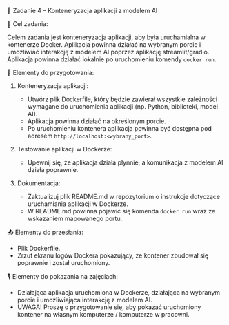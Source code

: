 📌 Zadanie 4 – Konteneryzacja aplikacji z modelem AI

🎯 Cel zadania:

Celem zadania jest konteneryzacja aplikacji, aby była uruchamialna w kontenerze Docker. Aplikacja powinna działać na wybranym porcie i umożliwiać interakcję z modelem AI poprzez aplikację streamlit/gradio. Aplikacja powinna działać lokalnie po uruchomieniu komendy `docker run`.

📝 Elementy do przygotowania:

1. Konteneryzacja aplikacji:

    * Utwórz plik Dockerfile, który będzie zawierał wszystkie zależności wymagane do uruchomienia aplikacji (np. Python, biblioteki, model AI).
    * Aplikacja powinna działać na określonym porcie.
    * Po uruchomieniu kontenera aplikacja powinna być dostępna pod adresem `http://localhost:<wybrany_port>`.

2. Testowanie aplikacji w Dockerze:

    * Upewnij się, że aplikacja działa płynnie, a komunikacja z modelem AI działa poprawnie.

3. Dokumentacja:

    * Zaktualizuj plik README.md w repozytorium o instrukcje dotyczące uruchamiania aplikacji w Dockerze.
    * W README.md powinna pojawić się komenda `docker run` wraz ze wskazaniem mapowanego portu.

📤 Elementy do przesłania:

* Plik Dockerfile.
* Zrzut ekranu logów Dockera pokazujący, że kontener zbudował się poprawnie i został uruchomiony.

🎙️ Elementy do pokazania na zajęciach:

* Działająca aplikacja uruchomiona w Dockerze, działająca na wybranym porcie i umożliwiająca interakcję z modelem AI.
* UWAGA! Proszę o przygotowanie się, aby pokazać uruchomiony kontener na własnym komputerze / komputerze w pracowni.
